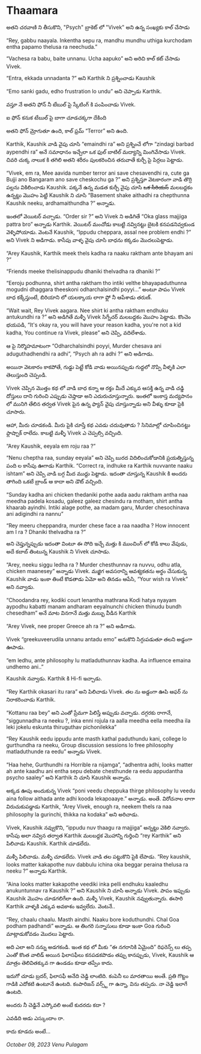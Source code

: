 # Thaamara

అతని చరవాణి ని తీసుకొని, "Psych" బ్రాకెట్ లో "Vivek" అని ఉన్న సంఖ్యకు కాల్ చేసాడు

“Rey, gabbu naayala. Inkentha sepu ra, mandhu mundhu uthiga kurchodam entha papamo thelusa ra neechuda.”

“Vachesa ra babu, baite unnanu. Ucha aapuko” అని అరిచి కాల్ కట్ చేసాడు Vivek.

“Entra, ekkada unnadanta ?” అని Karthik ని ప్రశ్నించాడు Kaushik

“Emo sanki gadu, edho frustration lo undu” అని చెప్పాడు Karthik.

వస్తూ నే అతని ఫోన్ నీ టేబుల్ పై స్కేటింగ్ కి పంపించాడు Vivek.

ఐ ఫోన్ కనుక టేబుల్ పై బాగా చూడచక్కగా దేకింది

అతని ఫోన్ మ్రోగుతూ ఉంది, కాల్ ఫ్రమ్ “Terror” అని ఉంది.

Karthik, Kaushik వాడి వైపు చూసి “emaindhi ra” అని ప్రశ్నించే లోగా “zindagi barbad aypendhi ra” అనే సమాధానం ఇచ్చేలా ఒక ఫుల్ బాటిల్ మద్యాన్ని మింగివేసాడు Vivek. చివరి చుక్క నాలుక కి తగిలి అతని శరీరం పులకరించిన తరువాతే కుర్చీ పై పిర్రలు పెట్టాడు.

“Vivek, em ra, Mee aavida number terror ani save chesavendhi ra, cute ga Bujji ano Bangaram ano save cheskochu ga ?” అని ప్రశ్నిస్తూ వెటకారంగా వాడి తొర్రి పల్లను వికిలించాడు Kaushik. పక్కనే ఉన్న మడత కుర్చీ వైపు చూసి ~~ఒక సీరియస్~~ మలబద్దకం ఉన్నట్టు మొహం పెట్టి Kaushik ని చూసి “Basement shake aithadhi ra chepthunna Kaushik neeku, ardhamaithundha ?” అన్నాడు.

ఇంతలో వెయిటర్ వచ్చాడు. “Order sir ?” అని Vivek ని అడిగితే “Oka glass majjiga pattra bro” అన్నాడు Karthik. వెయిటర్ మంచోడు కాబట్టి నవ్వినట్టు బైటకి కనపడనివ్వకుండ వెళ్ళిపోయాడు. వెంటనే Kaushik, “Ippudu cheppara, assal nee problem endhi ?” అని Vivek ని అడిగాడు. కాసేపు వాళ్ళ వైపు చూసి బాధను కక్కడం మొదలుపెట్టాడు.

“Arey Kaushik, Karthik meek thels kadha ra naaku raktham ante bhayam ani ?”

“Friends meeke thelisinappudu dhaniki thelvadha ra dhaniki ?”

“Eeroju podhunna, shirt antha raktham tho intiki velthe bhayapaduthunna mogudni dhaggara theeskoni odharchalsindhi poyyi…” అంటూ పాపం Vivek బాధ కక్కేస్తుంటే, బిరియాని లో యలక్కాయ లాగా ఫ్లో నీ ఆపేశాడు తరుణ్.

“Wait wait, Rey Vivek aagara. Nee shirt ki antha raktham endhuku antukundhi ra ?” అని అడిగితే మళ్ళీ Vivek సిగ్నేచర్ మలబద్దకం మొహం పెట్టాడు. కొంచెం భయపడి, “It's okay ra, you will have your reason kadha, you're not a kid kadha, You continue ra Vivek, please” అని చెప్పి, వదిలేశాడు.

ఆ పై నిర్మొహమాటంగా “Odharchalsindhi poyyi, Murder chesava ani aduguthadhendhi ra adhi”, “Psych ah ra adhi ?” అని అడిగాడు. 

అయినా వెటకారం కాకపోతే, గుడ్డు పెట్టే కోడి వాడు అయినప్పుడు గుద్దలో నొప్పి వీళ్ళకి ఎలా తెలుస్తుంది చెప్పండి. 

Vivek చెప్పిన మొత్తం కథ లో వాడి బాధ కన్నా ఆ రక్తం మీదే ఎక్కువ ఆసక్తి ఉన్న వాడి చడ్డి దోస్తులు దాని గురించి ఎప్పుడు చెప్తాడా అని ఎదురుచూస్తున్నారు. ఇంతలో ఇంకాస్త మద్యపానం లో మునిగి తేలిన తర్వత Vivek పైన ఉన్న ఫ్యాన్ వైపు చూస్తున్నాడు అని వీళ్ళు కూడా పైకి చూసారు.

ఆహా, మీరు చూడకండి. మీరు పైకి చూస్తే కథ ఎవడు చదువుతాడు ? సినిమాల్లో చూపించినట్టు ఫ్లాష్బాక్ రాలేదు. కాబట్టి మళ్ళీ Vivek ఎ చెప్పల్సి వచ్చింది.

“Arey Kaushik, eeyala em roju raa ?”

“Nenu cheptha raa, sunday eeyala” అని చెప్పి బురద విదిలించుకోడానికి ప్రయత్నిస్తున్న పంది ల కాసేపు ఊగాడు Karthik. “Correct ra, indhuke ra Karthik nuvvante naaku ishtam” అని చెప్పి వాడి బగ్గ మీద ముద్దు పెట్టాడు. ఇదంతా చూస్తున్న Kaushik కి అందరు తాగింది ఒకటే బ్రాండ్ ఆ కాదా అని డౌట్ వచ్చింది.

“Sunday kadha ani chicken thedaniki pothe aada aadu raktham antha naa meedha padela kosadu, galeez galeez chesindu ra motham, shirt antha khaarab ayindhi. Intiki alage pothe, aa madam garu, Murder chesochinava ani adigindhi ra nannu” 

“Rey meeru cheppandra, murder chese face a raa naadha ? How innocent am I ra ? Dhaniki thelvadha ra ?” 

అని చెప్తున్నప్పుడు ఇదంతా వింటూ ఈ సోది ఇచ్చే మత్తు కి ముంచింగ్ లో కోడి కాలు వేపుడు, అదే కబాబ్ తింటున్న Kaushik ని Vivek చూసాడు.

“Arey, neeku siggu ledha ra ? Murder chesthunnav ra nuvvu, odhu atla, chicken maanesey” అన్నాడు Vivek. మజ్జిగ అవసరాన్ని ఆవశ్యకతను అర్థం చేసుకున్న Kaushik వాడు ఇంకా తింటే కొడతాడు ఏమో అని తినడం ఆపేసి, “Your wish ra Vivek” అని నవ్వాడు.

“Choodandra rey, kodiki court lenantha mathrana Kodi hatya nyayam aypodhu kabatti manam andharam eeyalnunchi chicken thinudu bundh chesedham” అనే మాట వినగానే మత్తు మబ్బు వీడిన Karthik 

“Arey Vivek, nee proper Greece ah ra ?” అని అడిగాడు.

Vivek “greekuveerudila unnanu antadu emo” అనుకొని సిగ్గుపడుతూ తలని అడ్డంగా ఊపాడు.

“em ledhu, ante philosophy lu matladuthunnav kadha. Aa influence emaina undhemo ani..”

Kaushik నవ్వాడు. Karthik కి Hi-fi ఇచ్చాడు. 

“Rey Karthik okasari itu rara” అని పిలిచాడు Vivek. తల ను అడ్డంగా ఊపి ఆఫర్ ను నిరాకరించాడు Karthik.

“Kottanu raa bey” అని ఎంతో ప్రేమగా పిలిస్తే అప్పుడు వచ్చాడు. దగ్గరకు రాగానే, “siggunnadha ra neeku ?, inka enni rojula ra aalla meedha eella meedha ila leki jokelu eskunta thiruguthav pichonilekka”

“Rey Kaushik eedu ippudu ante masth kathal paduthundu kani, college lo gurthundha ra neeku, Group discussion sessions lo free philosophy matladuthunde ra eedu” అన్నాడు Vivek. 

“Haa hehe, Gurthundhi ra Horrible ra nijamga”, “adhentra adhi, looks matter ah ante kaadhu ani entha sepu debate chesthunde ra eedu appudantha psycho saaley” అని Karthik ని చూసి Kaushik అన్నాడు. 

అక్కడ ఊపు అందుకున్న Vivek “poni veedu cheppuka thirge philosophy lu veedu aina follow aithada ante adhi kooda lekapoaaye.” అన్నాడు. అంతే. విరోచనాల లాగా విరుచుకుపడ్డాడు Karthik, “Arey Vivek, enough ra, neekem thels ra naa philosophy la gurinchi, thikka na kodaka” అని అరిచాడు.

Vivek, Kaushik నవ్వుకొని, “ippudu nuv thaagu ra majjiga” అన్నట్టు వెకిలి నవ్వారు. కాసేపు అలా నవ్విన తర్వాత Karthik మలబద్దక మొహాన్ని గుర్తించి “rey Karthik” అని పిలిచాడు Kaushik. Karthik చూడలేదు.

మళ్ళీ పిలిచాడు. మళ్ళీ చూడలేదు. Vivek వాడి తల పట్టుకొని పైకి లేపాడు. “Rey kaushik, looks matter kakapothe nuv dabbulu ichina oka beggar peraina thelusa ra neeku ?” అన్నాడు Karthik.

 “Aina looks matter kakapothe veediki inka pelli endhuku kaaledhu anukuntunnav ra Kaushik ?” అని Kaushik ని చూసి అన్నాడు Vivek. పాపం ఇప్పుడు Kaushik మొహం చూడగలిగేలా ఉంది. మళ్ళీ Vivek, Kaushik నవ్వుతున్నారు. ఈసారి Karthik వాళ్ళకి ఎక్కువ అవకాశం ఇవ్వలేదు. వెంటనే..

“Rey, chaalu chaalu. Masth aindhi. Naaku bore koduthundhi. Chal Goa podham padhandi” అన్నాడు. ఆ తింగరి సన్నాసులు కూడా ఇంకా Goa గురించి మాట్లాడుకోవడం మొదలు పెట్టారు.

అది ఎలా అని నన్ను అడగకండి. ఇంత కథ లో మీకు “ఈ నగరానికి ఏమైంది” రిఫరెన్స్ లు తప్ప ఎంతో కొంత వాలిడ్ అయిన ఫిలాసఫీలు కనపడకపొడం తప్పు కానప్పుడు, Vivek, Kaushik ఆ మాత్రం తెలివితక్కువ గా ఉండడం కూడా తప్పేం కాదు.

ఇదుగో చూడు బ్రదర్, ఫిలాసఫీ అనేది చెడ్డి లాంటిది. కంపెనీ లు మారతాయి అంతే. ప్రతి గొట్టం గాడికి ఎదోకటి ఉంటూనే ఉంటది. కంపారిజన్ వర్స్ట్ గా ఉన్నా, విను తప్పదు. నా చెడ్డి ఇలాగే ఉంటది.

అందరు నీ చెడ్డినే ఎస్కోవలి అంటే కుదరదు కదా ?

ఎవడిది ఆడు ఎస్కుందాం రా.

కాదు కూడదు అంటే…

*October 09, 2023*
*Venu Pulagam*